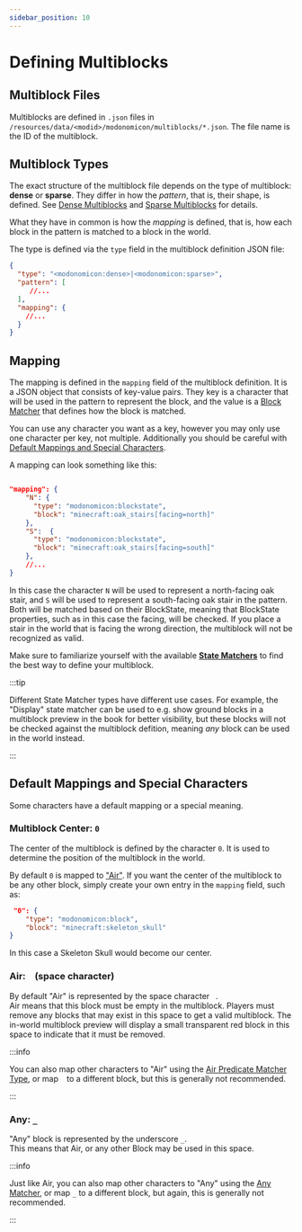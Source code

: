 ```yaml
---
sidebar_position: 10
---
```


# Defining Multiblocks

## Multiblock Files 

Multiblocks are defined in `.json` files in `/resources/data/<modid>/modonomicon/multiblocks/*.json`. The file name is the ID of the multiblock.


## Multiblock Types

The exact structure of the multiblock file depends on the type of multiblock: **dense** or **sparse**. 
They differ in how the *pattern*, that is, their shape, is defined. See [Dense Multiblocks](./dense-multiblocks) and [Sparse Multiblocks](./sparse-multiblocks) for details.

What they have in common is how the *mapping* is defined, that is, how each block in the pattern is matched to a block in the world.

The type is defined via the `type` field in the multiblock definition JSON file:

```json
{
  "type": "<modonomicon:dense>|<modonomicon:sparse>",
  "pattern": [
     //...
  ],
  "mapping": {
    //...
  }
}
```

## Mapping

The mapping is defined in the `mapping` field of the multiblock definition. It is a JSON object that consists of key-value pairs. They key is a character that will be used in the pattern to represent the block, and the value is a [Block Matcher](../state-matchers/) that defines how the block is matched.

You can use any character you want as a key, however you may only use one character per key, not multiple. Additionally you should be careful with [Default Mappings and Special Characters](#default-mappings-and-special-characters).

A mapping can look something like this: 

```json

"mapping": {
    "N": {
      "type": "modonomicon:blockstate",
      "block": "minecraft:oak_stairs[facing=north]"
    },
    "S":  {
      "type": "modonomicon:blockstate",
      "block": "minecraft:oak_stairs[facing=south]"
    },
    //...
}
```

In this case the character `N` will be used to represent a north-facing oak stair, and `S` will be used to represent a south-facing oak stair in the pattern. Both will be matched based on their BlockState, meaning that BlockState properties, such as in this case the facing, will be checked. If you place a stair in the world that is facing the wrong direction, the multiblock will not be recognized as valid.

Make sure to familiarize yourself with the available **[State Matchers](../state-matchers/)** to find the best way to define your multiblock.

:::tip

Different State Matcher types have different use cases. For example, the "Display" state matcher can be used to e.g. show ground blocks in a multiblock preview in the book for better visibility, but these blocks will not be checked against the multiblock defition, meaning *any* block can be used in the world instead. 

:::

## Default Mappings and Special Characters

Some characters have a default mapping or a special meaning.

### Multiblock Center: `0`

The center of the multiblock is defined by the character `0`. 
It is used to determine the position of the multiblock in the world.

By default `0` is mapped to ["Air"](#air--space-character).
If you want the center of the multiblock to be any other block, simply create your own entry in the `mapping` field, such as:

```json
 "0": {
    "type": "modonomicon:block",
    "block": "minecraft:skeleton_skull"
}
```

In this case a Skeleton Skull would become our center.

### Air: <code>&nbsp;</code> (space character)

By default "Air" is represented by the space character <code>&nbsp;</code>.   
Air means that this block must be empty in the multiblock. Players must remove any blocks that may exist in this space to get a valid multiblock.
The in-world multiblock preview will display a small transparent red block in this space to indicate that it must be removed.


:::info 

You can also map other characters to "Air" using the [Air Predicate Matcher Type](../state-matchers/predicate-matcher#air-predicate), or map <code>&nbsp;</code> to a different block, but this is generally not recommended.

:::

### Any: `_`

"Any" block is represented by the underscore `_`.  
This means that Air, or any other Block may be used in this space.

:::info 

Just like Air, you can also map other characters to "Any" using the [Any Matcher](../state-matchers/any-matcher), or map `_` to a different block, but again, this is generally not recommended.

:::